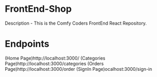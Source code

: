 # FrontEnd-Shop 

Description - This is the Comfy Coders FrontEnd React Repository.

# Endpoints



 (Home Page)http://localhost:3000/ 
 (Categories Page)http://localhost:3000/categories 
 (Orders Page)http://localhost:3000/order
 (SignIn Page)ocalhost:3000/sign-in

